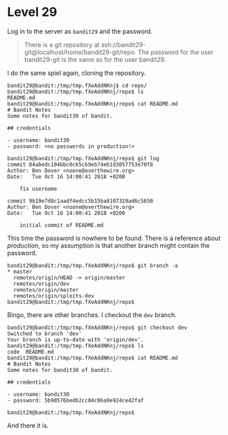 # Level 29

Log in to the server as `bandit29` and the password.

> There is a git repository at
> ssh://bandit29-git@localhost/home/bandit29-git/repo. The password for the
> user bandit29-git is the same as for the user bandit29.

I do the same spiel again, cloning the repository.

    bandit29@bandit:/tmp/tmp.fXeAddNKnj$ cd repo/
    bandit29@bandit:/tmp/tmp.fXeAddNKnj/repo$ ls
    README.md
    bandit29@bandit:/tmp/tmp.fXeAddNKnj/repo$ cat README.md
    # Bandit Notes
    Some notes for bandit30 of bandit.

    ## credentials

    - username: bandit30
    - password: <no passwords in production!>

    bandit29@bandit:/tmp/tmp.fXeAddNKnj/repo$ git log
    commit 84abedc104bbc0c65cb9eb74eb1d3057753e70f8
    Author: Ben Dover <noone@overthewire.org>
    Date:   Tue Oct 16 14:00:41 2018 +0200

        fix username

    commit 9b19e7d8c1aadf4edcc5b15ba8107329ad6c5650
    Author: Ben Dover <noone@overthewire.org>
    Date:   Tue Oct 16 14:00:41 2018 +0200

        initial commit of README.md

This time the password is nowhere to be found. There is a reference about *production*, so my assumption is that another branch might contain the password.

    bandit29@bandit:/tmp/tmp.fXeAddNKnj/repo$ git branch -a
    * master
      remotes/origin/HEAD -> origin/master
      remotes/origin/dev
      remotes/origin/master
      remotes/origin/sploits-dev
    bandit29@bandit:/tmp/tmp.fXeAddNKnj/repo$

Bingo, there are other branches. I checkout the `dev` branch.

    bandit29@bandit:/tmp/tmp.fXeAddNKnj/repo$ git checkout dev
    Switched to branch 'dev'
    Your branch is up-to-date with 'origin/dev'.
    bandit29@bandit:/tmp/tmp.fXeAddNKnj/repo$ ls
    code  README.md
    bandit29@bandit:/tmp/tmp.fXeAddNKnj/repo$ cat README.md
    # Bandit Notes
    Some notes for bandit30 of bandit.

    ## credentials

    - username: bandit30
    - password: 5b90576bedb2cc04c86a9e924ce42faf

    bandit29@bandit:/tmp/tmp.fXeAddNKnj/repo$

And there it is.
